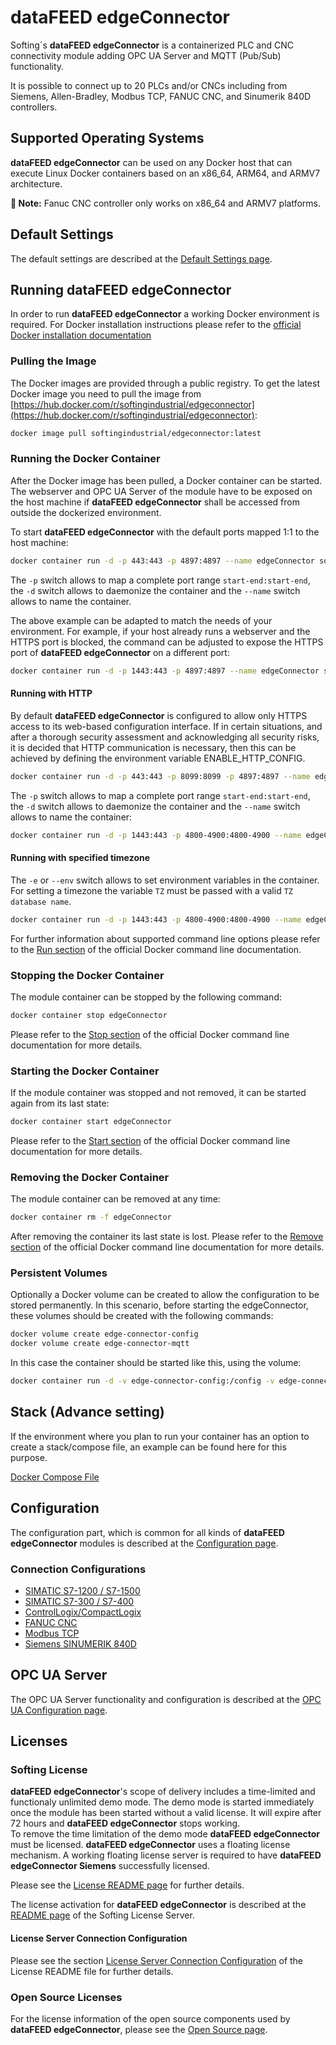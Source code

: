 # **dataFEED edgeConnector**

Softing´s **dataFEED edgeConnector** is a containerized PLC and CNC
connectivity module adding OPC UA Server and MQTT (Pub/Sub) functionality.

It is possible to connect up to 20 PLCs and/or CNCs including from 
Siemens, Allen-Bradley, Modbus TCP, FANUC CNC, and Sinumerik 840D controllers.


## Supported Operating Systems

**dataFEED edgeConnector** can be used on any Docker host that can
execute Linux Docker containers based on an x86_64, ARM64, and ARMV7 architecture.

**📝 Note:** Fanuc CNC controller only works on x86_64 and ARMV7 platforms.

## Default Settings

The default settings are described at the [Default Settings page](../common/defaults.md).

## Running **dataFEED edgeConnector**

In order to run **dataFEED edgeConnector** a working Docker environment
is required.
For Docker installation instructions please refer to the
[official Docker installation documentation](https://docs.docker.com/install/)

### Pulling the Image

The Docker images are provided through a public registry.
To get the latest Docker image you need to pull the image from
[https://hub.docker.com/r/softingindustrial/edgeconnector](https://hub.docker.com/r/softingindustrial/edgeconnector):

```bash
docker image pull softingindustrial/edgeconnector:latest
```

### Running the Docker Container

After the Docker image has been pulled, a Docker container can be started.
The webserver and OPC UA Server of the module have to be exposed on the host
machine if **dataFEED edgeConnector** shall be accessed from outside
the dockerized environment.

To start **dataFEED edgeConnector** with the default ports mapped 1:1
to the host machine:

```bash
docker container run -d -p 443:443 -p 4897:4897 --name edgeConnector softingindustrial/edgeconnector
```
The `-p` switch allows to map a complete port range `start-end:start-end`,
the `-d` switch allows to daemonize the container and the `--name` switch
allows to name the container.

The above example can be adapted to match the needs of your environment.
For example, if your host already runs a webserver and the HTTPS port is
blocked, the command can be adjusted to expose the HTTPS port of **dataFEED
edgeConnector** on a different port:

```bash
docker container run -d -p 1443:443 -p 4897:4897 --name edgeConnector softingindustrial/edgeconnector
```

#### Running with HTTP

By default **dataFEED edgeConnector** is configured to allow only HTTPS access to its web-based configuration interface. If in certain situations, and after a thorough security assessment and acknowledging all security risks, it is decided that HTTP communication is necessary, then this can be achieved by defining the environment variable ENABLE_HTTP_CONFIG.

```bash
docker container run -d -p 443:443 -p 8099:8099 -p 4897:4897 --name edgeConnector -e ENABLE_HTTP_CONFIG="ON" softingindustrial/edgeconnector
```

The `-p` switch allows to map a complete port range `start-end:start-end`,
the `-d` switch allows to daemonize the container and the `--name` switch
allows to name the container:  

```bash
docker container run -d -p 1443:443 -p 4800-4900:4800-4900 --name edgeConnector softingindustrial/edgeconnector
```

#### Running with specified timezone

The `-e` or `--env` switch allows to set environment variables in the container.
For setting a timezone the variable `TZ` must be passed with a valid `TZ database name`.

```bash
docker container run -d -p 1443:443 -p 4800-4900:4800-4900 --name edgeConnector -e TZ=Europe/Berlin softingindustrial/edgeconnector
```

For further information about supported command line options please refer to the
[Run section](https://docs.docker.com/engine/reference/commandline/run/) of the
official Docker command line documentation.

### Stopping the Docker Container

The module container can be stopped by the following command:

```bash
docker container stop edgeConnector
```

Please refer to the
[Stop section](https://docs.docker.com/engine/reference/commandline/container_stop/)
of the official Docker command line documentation for more details.

### Starting the Docker Container

If the module container was stopped and not removed, it can be started again
from its last state:

```bash
docker container start edgeConnector
```

Please refer to the
[Start section](https://docs.docker.com/engine/reference/commandline/container_start/)
of the official Docker command line documentation for more details.

### Removing the Docker Container

The module container can be removed at any time:

```bash
docker container rm -f edgeConnector
```

After removing the container its last state is lost.
Please refer to the
[Remove section](https://docs.docker.com/engine/reference/commandline/container_rm/)
of the official Docker command line documentation for more details.

### Persistent Volumes

Optionally a Docker volume can be created to allow the configuration to be stored permanently.  In this scenario, before starting the edgeConnector, these volumes should be created with the following commands:

```bash
docker volume create edge-connector-config
docker volume create edge-connector-mqtt
```

In this case the container should be started like this, using the volume:

```bash
docker container run -d -v edge-connector-config:/config -v edge-connector-mqtt:/mqtt -p 1443:443 -p 4897:4897 --name edgeConnector softingindustrial/edgeconnector
```

## Stack (Advance setting)

If the environment where you plan to run your container has an option to create a stack/compose file, an example can be found here for this purpose.

[Docker Compose File](./docker-compose.yml)

## Configuration

The configuration part, which is common for all kinds of
**dataFEED edgeConnector** modules is described at the
[Configuration page](../common/configuration.md).

### Connection Configurations
  * [SIMATIC S7-1200 / S7-1500](./Controller_Connection_Configurations/Simatic_S7-1200_and_S7-1500_configuration.md)
  * [SIMATIC S7-300 / S7-400](./Controller_Connection_Configurations/Simatic_S7-1200_and_S7-1500_configuration.md)
  * [ControlLogix/CompactLogix](./Controller_Connection_Configurations/Allen-Bradley-PLC_configuration.md)
  * [FANUC CNC](./Controller_Connection_Configurations/Fanuc_CNC_configuration.md)
  * [Modbus TCP](./Controller_Connection_Configurations/Modbus_TCP_configuration.md)
  * [Siemens SINUMERIK 840D](./Controller_Connection_Configurations/Sinumerik_840D_configuration)



## OPC UA Server

The OPC UA Server functionality and configuration is described at the
[OPC UA Configuration page](../common/opcua.md).

## Licenses

### Softing License

**dataFEED edgeConnector**'s scope of delivery includes a time-limited
and functionaly unlimited demo mode.
The demo mode is started immediately once the module has been started without a
valid license.
It will expire after 72 hours and **dataFEED edgeConnector** stops
working.  
To remove the time limitation of the demo mode **dataFEED edgeConnector**
must be licensed.
**dataFEED edgeConnector** uses a floating license mechanism.
A working floating license server is required to have **dataFEED edgeConnector
Siemens** successfully licensed.  

Please see the [License README page](../Licenses/README.md) for further details.

The license activation for **dataFEED edgeConnector** is described at the
[README page](../Licenses/SoftingLicenseServer/README.md) of the Softing License
Server.

#### License Server Connection Configuration

Please see the section
[License Server Connection Configuration](../Licenses/README.md#license-server-connection-configuration)
of the License README file for further details.

### Open Source Licenses

For the license information of the open source components used by
**dataFEED edgeConnector**, please see the
[Open Source page](../Licenses/OpenSourceLicenses.md).
